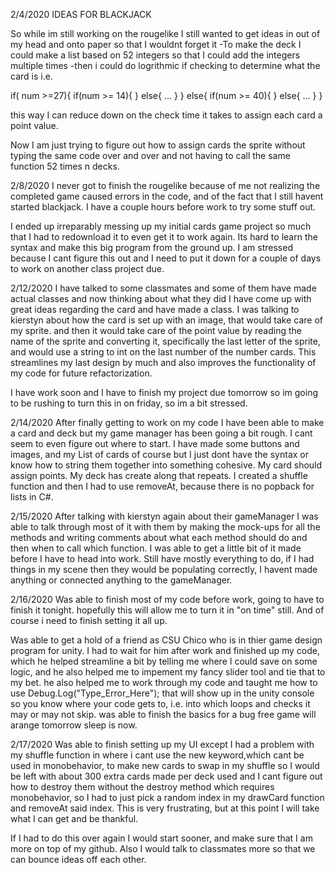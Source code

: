2/4/2020
IDEAS FOR BLACKJACK

So while im still working on the rougelike I still wanted to get ideas in out of my head and onto paper so that I wouldnt forget it
-To make the deck I could make a list based on 52 integers so that I could add the integers multiple times
-then i could do logrithmic if checking to determine what the card is i.e.

if( num >=27){
	if(num >= 14){
	}
	else{
	...
	}
}
else{
	if(num >= 40){
	}
	else{
	...
	}
}

this way I can reduce down on the check time it takes to assign each card a point value.

Now I am just trying to figure out how to assign cards the sprite without typing the same code over and over and not having to call
the same function 52 times n decks.

2/8/2020
I never got to finish the rougelike because of me not realizing the completed game caused errors in the code, and of the fact that I 
still havent started blackjack. I have a couple hours before work to try some stuff out.

I ended up irreparably messing up my initial cards game project so much that I had to redownload it to even get it to work again. Its hard to 
learn the syntax and make this big program from the ground up. I am stressed because I cant figure this out and I need to put it down for a couple of
days to work on another class project due.

2/12/2020
I have talked to some classmates and some of them have made actual classes and now thinking about what they did I have come up with great ideas regarding the
card and have made a class. I was talking to kierstyn about how the card is set up with an image, that would take care of my sprite. and then it would take
care of the point value by reading the name of the sprite and converting it, specifically the last letter of the sprite, and would use a string to int on the 
last number of the number cards. This streamlines my last design by much and also improves the functionality of my code for future refactorization. 

I have work soon and I have to finish my project due tomorrow so im going to be rushing to turn this in on friday, so im a bit stressed. 

2/14/2020
After finally getting to work on my code I have been able to make a card and deck but my game manager has been going a bit rough. I cant seem to even figure out where
to start. I have made some buttons and images, and my List of cards of course but I just dont have the syntax or know how to string them together into something cohesive.
My card should assign points. My deck has create along that repeats. I created a shuffle function and then I had to use removeAt, because there is no popback for lists in C#.

2/15/2020
After talking with kierstyn again about their gameManager I was able to talk through most of it with them by making the mock-ups for all the methods and writing comments about
what each method should do and then when to call which function. I was able to get a little bit of it made before I have to head into work. Still have mostly everything to do,
if I had things in my scene then they would be populating correctly, I havent made anything or connected anything to the gameManager.

2/16/2020
Was able to finish most of my code before work, going to have to finish it tonight. hopefully this will allow me to turn it in "on time" still. And of course i need to finish
setting it all up.

Was able to get a hold of a friend as CSU Chico who is in thier game design program for unity. I had to wait for him after work and finished up my code, which he helped streamline
a bit by telling me where I could save on some logic, and he also helped me to impement my fancy slider tool and tie that to my bet. he also helped me to work through my code and
taught me how to use Debug.Log("Type_Error_Here"); that will show up in the unity console so you know where your code gets to, i.e. into which loops and checks it may or may not 
skip. was able to finish the basics for a bug free game will arange tomorrow sleep is now.

2/17/2020
Was able to finish setting up my UI except I had a problem with my shuffle function in where i cant use the new keyword,which cant be used in monobehavior, to make new cards to 
swap in my shuffle so I would be left with about 300 extra cards made per deck used and I cant figure out how to destroy them without the destroy method which requires monobehavior,
so I had to just pick a random index in my drawCard function and removeAt said index. This is very frustrating, but at this point I will take what I can get and be thankful.

If I had to do this over again I would start sooner, and make sure that I am more on top of my github. Also I would talk to classmates more so that we can bounce ideas off each other.


